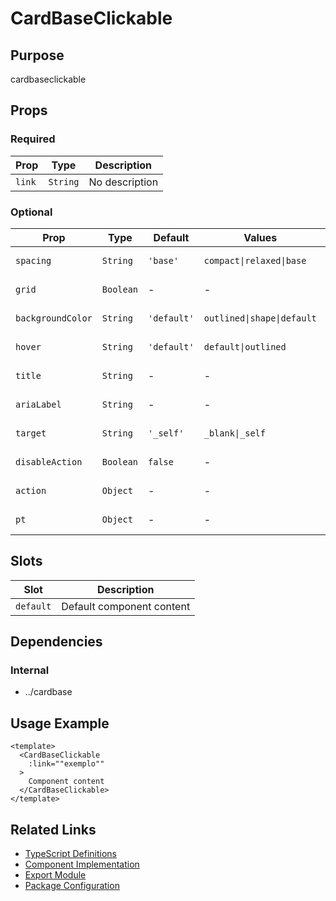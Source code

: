 # CardBaseClickable

## Purpose

cardbaseclickable

## Props

### Required
| Prop | Type | Description |
|------|------|-------------|
| `link` | `String` | No description |

### Optional
| Prop | Type | Default | Values | Description |
|------|------|---------|--------|-------------|
| `spacing` | `String` | `'base'` | `compact\|relaxed\|base` | No description |
| `grid` | `Boolean` | - | - | No description |
| `backgroundColor` | `String` | `'default'` | `outlined\|shape\|default` | No description |
| `hover` | `String` | `'default'` | `default\|outlined` | No description |
| `title` | `String` | - | - | No description |
| `ariaLabel` | `String` | - | - | No description |
| `target` | `String` | `'_self'` | `_blank\|_self` | No description |
| `disableAction` | `Boolean` | `false` | - | No description |
| `action` | `Object` | - | - | No description |
| `pt` | `Object` | - | - | No description |

## Slots

| Slot | Description |
|------|-------------|
| `default` | Default component content |

## Dependencies

### Internal
- ../cardbase

## Usage Example

```vue
<template>
  <CardBaseClickable
    :link=""exemplo""
  >
    Component content
  </CardBaseClickable>
</template>
```

## Related Links

- [TypeScript Definitions](./CardBaseClickable.d.ts)
- [Component Implementation](./CardBaseClickable.vue)
- [Export Module](./cardbaseclickable.js)
- [Package Configuration](./package.json)
